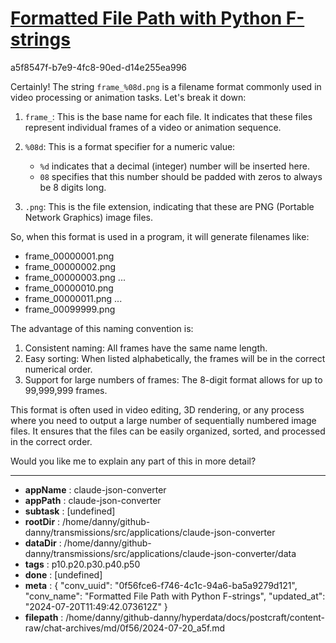 # [Formatted File Path with Python F-strings](https://claude.ai/chat/0f56fce6-f746-4c1c-94a6-ba5a9279d121)

a5f8547f-b7e9-4fc8-90ed-d14e255ea996

 Certainly! The string `frame_%08d.png` is a filename format commonly used in video processing or animation tasks. Let's break it down:

1. `frame_`: This is the base name for each file. It indicates that these files represent individual frames of a video or animation sequence.

2. `%08d`: This is a format specifier for a numeric value:
   - `%d` indicates that a decimal (integer) number will be inserted here.
   - `08` specifies that this number should be padded with zeros to always be 8 digits long.

3. `.png`: This is the file extension, indicating that these are PNG (Portable Network Graphics) image files.

So, when this format is used in a program, it will generate filenames like:

- frame_00000001.png
- frame_00000002.png
- frame_00000003.png
...
- frame_00000010.png
- frame_00000011.png
...
- frame_00099999.png

The advantage of this naming convention is:

1. Consistent naming: All frames have the same name length.
2. Easy sorting: When listed alphabetically, the frames will be in the correct numerical order.
3. Support for large numbers of frames: The 8-digit format allows for up to 99,999,999 frames.

This format is often used in video editing, 3D rendering, or any process where you need to output a large number of sequentially numbered image files. It ensures that the files can be easily organized, sorted, and processed in the correct order.

Would you like me to explain any part of this in more detail?

---

* **appName** : claude-json-converter
* **appPath** : claude-json-converter
* **subtask** : [undefined]
* **rootDir** : /home/danny/github-danny/transmissions/src/applications/claude-json-converter
* **dataDir** : /home/danny/github-danny/transmissions/src/applications/claude-json-converter/data
* **tags** : p10.p20.p30.p40.p50
* **done** : [undefined]
* **meta** : {
  "conv_uuid": "0f56fce6-f746-4c1c-94a6-ba5a9279d121",
  "conv_name": "Formatted File Path with Python F-strings",
  "updated_at": "2024-07-20T11:49:42.073612Z"
}
* **filepath** : /home/danny/github-danny/hyperdata/docs/postcraft/content-raw/chat-archives/md/0f56/2024-07-20_a5f.md